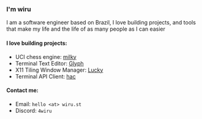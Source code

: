 ### I'm wiru

I am a software engineer based on Brazil, I love building projects, and 
tools that make my life and the life of as many people as I can easier

#### I love building projects:
- UCI chess engine: [milky](https://github.com/wllfaria/milky)
- Terminal Text Editor: [Glyph](https://github.com/wllfaria/glyph)
- X11 Tiling Window Manager: [Lucky](https://github.com/wllfaria/lucky)
- Terminal API Client: [hac](https://github.com/wllfaria/hac)

#### Contact me:
- Email: `hello <at> wiru.st`
- Discord: `4wiru`
